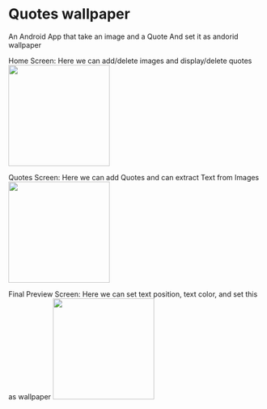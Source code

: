 # Quotes wallpaper
An Android App that take an image and a Quote And set it as andorid wallpaper

Home Screen: Here we can add/delete images and display/delete quotes
<img src="https://github.com/user-attachments/assets/482253d8-33a2-4239-bd07-4b9ee86120a7" width="200">

Quotes Screen: Here we can add Quotes and can extract Text from Images
<img src="https://github.com/user-attachments/assets/ea42961f-62ff-4213-9903-acc8d96c50b7" width="200">

Final Preview Screen: Here we can set text position, text color, and set this as wallpaper
<img src="https://github.com/user-attachments/assets/7cec1777-7927-4253-a533-bfdb20286eb6" width="200">
